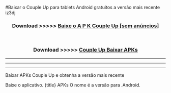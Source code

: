 #Baixar o Couple Up   para tablets Android gratuitos a versão mais recente iz3dj


<div align="center">
<h3>Download >>>>> <a href="https://pt-web.web.app/?pt= Couple Up ">Baixe o A P K Couple Up  [sem anúncios]</a></h3><br>

<h3>Download >>>>> <a href="https://pt-web.web.app/?pt= Couple Up ">Couple Up  Baixar APKs</a></h3>
</div>

----------------------------------------------------------

----------------------------------------------------------

----------------------------------------------------------

Baixar APKs Couple Up  e obtenha a versão mais recente

Baixe o aplicativo. {title} APKs O nome é a versão para .Android.


